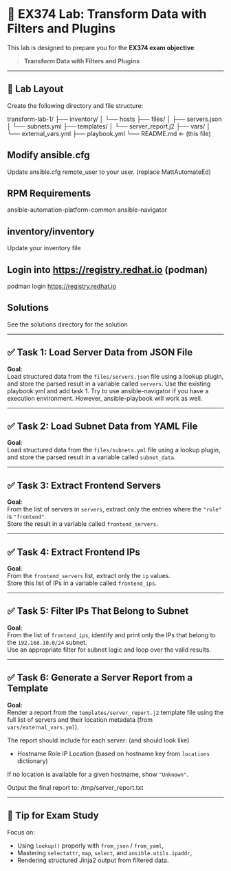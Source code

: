 # 🧪 EX374 Lab: Transform Data with Filters and Plugins

This lab is designed to prepare you for the **EX374 exam objective**:

> **Transform Data with Filters and Plugins**  

---

## 📂 Lab Layout

Create the following directory and file structure:

transform-lab-1/
├── inventory/
│ └── hosts
├── files/
│ ├── servers.json
│ └── subnets.yml
├── templates/
│ └── server_report.j2
├── vars/
│ └── external_vars.yml
├── playbook.yml
└── README.md ← (this file)



## Modify ansible.cfg
Update ansible.cfg remote_user to your user. (replace MattAutomateEd)


## RPM Requirements
ansible-automation-platform-common
ansible-navigator

## inventory/inventory
Update your inventory file

## Login into https://registry.redhat.io (podman)
podman login https://registry.redhat.io

## Solutions
See the solutions directory for the solution


---

## ✅ Task 1: Load Server Data from JSON File

**Goal**:  
Load structured data from the `files/servers.json` file using a lookup plugin, and store the parsed result in a variable called `servers`.  Use the existing playbook.yml and add task 1.  Try to use ansible-navigator if you have a execution environment.  However, ansible-playbook will work as well.

---

## ✅ Task 2: Load Subnet Data from YAML File

**Goal**:  
Load structured data from the `files/subnets.yml` file using a lookup plugin, and store the parsed result in a variable called `subnet_data`.

---

## ✅ Task 3: Extract Frontend Servers

**Goal**:  
From the list of servers in `servers`, extract only the entries where the `"role"` is `"frontend"`.  
Store the result in a variable called `frontend_servers`.

---

## ✅ Task 4: Extract Frontend IPs

**Goal**:  
From the `frontend_servers` list, extract only the `ip` values.  
Store this list of IPs in a variable called `frontend_ips`.

---

## ✅ Task 5: Filter IPs That Belong to Subnet

**Goal**:  
From the list of `frontend_ips`, identify and print only the IPs that belong to the `192.168.10.0/24` subnet.  
Use an appropriate filter for subnet logic and loop over the valid results.

---

## ✅ Task 6: Generate a Server Report from a Template

**Goal**:  
Render a report from the `templates/server_report.j2` template file using the full list of servers and their location metadata (from `vars/external_vars.yml`).

The report should include for each server: (and should look like)
- Hostname
  Role
  IP
  Location (based on hostname key from `locations` dictionary)

If no location is available for a given hostname, show `"Unknown"`.

Output the final report to:
/tmp/server_report.txt



---

## 🧠 Tip for Exam Study

Focus on:
- Using `lookup()` properly with `from_json` / `from_yaml`,
- Mastering `selectattr`, `map`, `select`, and `ansible.utils.ipaddr`,
- Rendering structured Jinja2 output from filtered data.


